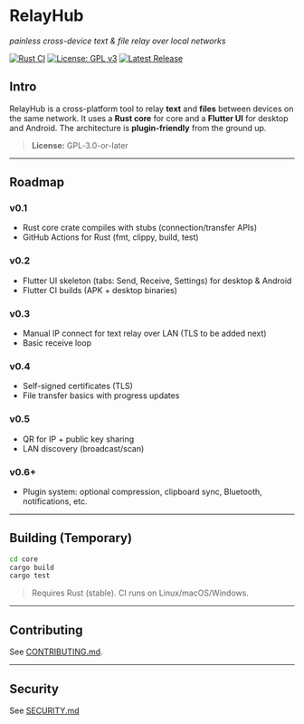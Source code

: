 # RelayHub

*painless cross-device text & file relay over local networks*

[![Rust CI](https://img.shields.io/github/actions/workflow/status/ninja-left/relay-hub/rust-ci.yaml?branch=main)](https://github.com/ninja-left/relay-hub/actions)
[![License: GPL v3](https://img.shields.io/badge/License-GPLv3-blue.svg)](LICENSE)
[![Latest Release](https://img.shields.io/github/v/release/ninja-left/relay-hub?display_name=tag)](https://github.com/ninja-left/relay-hub/releases)

## Intro

RelayHub is a cross-platform tool to relay **text** and **files** between devices on the same network. It uses a **Rust core** for core and a **Flutter UI** for desktop and Android. The architecture is **plugin-friendly** from the ground up.

> **License:** GPL‑3.0-or-later

---

## Roadmap

### v0.1
- Rust core crate compiles with stubs (connection/transfer APIs)
- GitHub Actions for Rust (fmt, clippy, build, test)

### v0.2
- Flutter UI skeleton (tabs: Send, Receive, Settings) for desktop & Android
- Flutter CI builds (APK + desktop binaries)

### v0.3
- Manual IP connect for text relay over LAN (TLS to be added next)
- Basic receive loop

### v0.4
- Self-signed certificates (TLS)
- File transfer basics with progress updates

### v0.5
- QR for IP + public key sharing
- LAN discovery (broadcast/scan)

### v0.6+
- Plugin system: optional compression, clipboard sync, Bluetooth, notifications, etc.

---

## Building (Temporary)

```bash
cd core
cargo build
cargo test
```

> Requires Rust (stable). CI runs on Linux/macOS/Windows.

---

## Contributing

See [CONTRIBUTING.md].

---

## Security

See [SECURITY.md]

[CONTRIBUTING.md]: ./CONTRIBUTING.md
[SECURITY.md]: ./SECURITY.md
